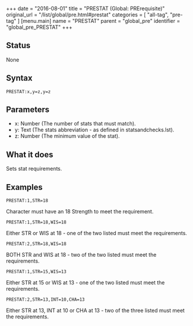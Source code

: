 +++
date = "2016-08-01"
title = "PRESTAT (Global: PRErequisite)"
original_url = "/list/global/pre.html#prestat"
categories = [ "all-tag", "pre-tag" ]
[menu.main]
    name = "PRESTAT"
    parent = "global_pre"
    identifier = "global_pre_PRESTAT"
+++

## Status

None

## Syntax

`PRESTAT:x,y=z,y=z`

## Parameters

-   x: Number (The number of stats that must match).
-   y: Text (The stats abbreviation - as defined
    in statsandchecks.lst).
-   z: Number (The minimum value of the stat).



What it does
------------

Sets stat requirements.

Examples
--------

`PRESTAT:1,STR=18`

Character must have an 18 Strength to meet the requirement.

`PRESTAT:1,STR=18,WIS=18`

Either STR or WIS at 18 - one of the two listed must meet the
requirements.

`PRESTAT:2,STR=18,WIS=18`

BOTH STR and WIS at 18 - two of the two listed must meet the
requirements.

`PRESTAT:1,STR=15,WIS=13`

Either STR at 15 or WIS at 13 - one of the two listed must meet the
requirements.

`PRESTAT:2,STR=13,INT=10,CHA=13`

Either STR at 13, INT at 10 or CHA at 13 - two of the three listed must
meet the requirements.

